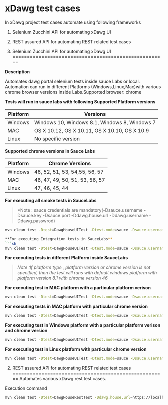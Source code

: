 xDawg test cases
==================================
In xDawg project test cases automate using following frameworks 

1. Selenium Zucchini API for automating xDawg UI
2. REST assured API for automating REST related test cases

1. Selenium Zucchini API for automating xDawg UI
=====================================================

**Description**

Automates dawg portal selenium tests inside sauce Labs or local. Automation can run in different Platforms (Windows,Linux,Mac)with various chrome browser versions inside Labs.Supported browser: chrome

**Tests will run in sauce labs with following Supported Platform versions**

|Platform  | Versions |
| ------ | ------ |
| Windows | Windows 10, Windows 8.1, Windows 8, Windows 7 |
| MAC |OS X 10.12, OS X 10.11, OS X 10.10, OS X 10.9 |
| Linux | No specific version |

**Supported chrome versions in Sauce Labs**

|Platform  | Chrome Versions |
| ------ | ------ |
| Windows | 46, 52, 51, 53, 54,55, 56, 57 |
| MAC |46, 47, 49, 50, 51, 53, 56, 57 |
| Linux | 47, 46, 45, 44 |

**For executing all smoke tests in SauceLabs**
>*Note : sauce credentials are mandatory(-Dsauce.username -Dsauce.key -Dsauce.port -Ddawg.house.url -Ddawg.username -Ddawg.passwrod)

```sh
mvn clean test -Dtest=DawgHouseUITest -Dtest.mode=sauce -Dsauce.username=XXXX -Dsauce.key=XXXXXXXX -Dsauce.port=4445 -Dsauce.url=http://XXX -Ddawg.house.url=https://localhost:/dawg-house/  -Ddawg.username=XXX -Ddawg.password=XXX -Dcucumber.options=--tags @smoke -D

**For executing Integration tests in SauceLabs**
```sh
mvn clean test -Dtest=DawgHouseUITest -Dtest.mode=sauce -Dsauce.username=XXXX -Dsauce.key=XXXXXXXX -Dsauce.port=4445 -Dsauce.url=http://XXX -Ddawg.house.url=https://localhost:/dawg-house/ -Ddawg.username=XXX -Ddawg.password=XXX -Dcucumber.options=--tags @uitest
```
**For executing tests in different Platform inside SauceLabs**
>*Note :If platform type , platform version or chrome version is not specified, then the test will runs with default windows platform with platform version 8.1 with chrome version 46*

**For executing test in MAC platform with a particular platform verison**
``` sh
mvn clean test -Dtest=DawgHouseUITest -Dtest.mode=sauce -Dsauce.username=XXXX -Dsauce.key=XXXXXXXX -Dsauce.port=4445 -Dsauce.url=http://XXX -Ddawg.house.url=https://localhost:/dawg-house/ -Ddawg.username=XXX -Ddawg.password=XXX -Dcucumber.options=--tags @uitest -Dtest.platform=mac -Dmac.version=OS X 10.12
```
**For executing tests in MAC platform with particular chrome version**

```sh
mvn clean test -Dtest=DawgHouseUITest -Dtest.mode=sauce -Dsauce.username=XXXX -Dsauce.key=XXXXXXXX -Dsauce.port=4445 -Dsauce.url=http://XXX -Ddawg.house.url=https://localhost:/dawg-house/ -Ddawg.username=XXX -Ddawg.password=XXX -Dcucumber.options=--tags @uitest -Dtest.platform=mac -Dmac.veriosn=OS X 10.12 -Dchrome.version=57
```

**For executing test in Windows platform with a particular platform verison and chrome version**

``` sh
mvn clean test -Dtest=DawgHouseUITest -Dtest.mode=sauce -Dsauce.username=XXXX -Dsauce.key=XXXXXXXX -Dsauce.port=4445 -Dsauce.url=http://XXX -Ddawg.house.url=https://localhost:/dawg-house/ -Ddawg.username=XXX -Ddawg.password=XXX -Dcucumber.options=--tags @uitest -Dwin.version=8.1 -Dchrome.version=56
```
**For executing test in Linux platform with particular chrome version**

```sh
mvn clean test -Dtest=DawgHouseUITest -Dtest.mode=sauce -Dsauce.username=XXXX -Dsauce.key=XXXXXXXX -Dsauce.port=4445 -Dsauce.url=http://XXX -Ddawg.house.url=https://localhost:/dawg-house/ -Ddawg.username=XXX -Ddawg.password=XXX -Dcucumber.options=--tags @uitest -Dtest.platform=linux -Dchrome.version=44
```
2. REST assured API for automating REST related test cases 
=====================================================
Automates various xDawg rest test cases.

Execution command

``` sh
mvn clean test -Dtest=DawgHouseRestTest -Ddawg.house.url=https://localhost:/dawg-house/ -Ddawg.pound.url =https://localhost:/dawg-house/ -Ddawg.username=XXX -Ddawg.password=XXX -Dcucumber.options=--tags @dawg_rest 
```